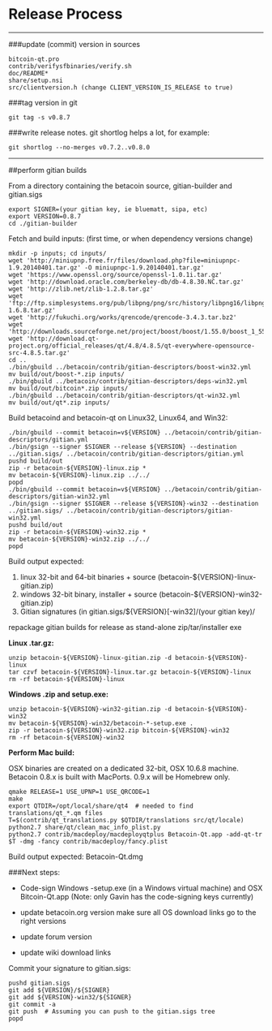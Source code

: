 Release Process
====================

* * *

###update (commit) version in sources


	bitcoin-qt.pro
	contrib/verifysfbinaries/verify.sh
	doc/README*
	share/setup.nsi
	src/clientversion.h (change CLIENT_VERSION_IS_RELEASE to true)

###tag version in git

	git tag -s v0.8.7

###write release notes. git shortlog helps a lot, for example:

	git shortlog --no-merges v0.7.2..v0.8.0

* * *

##perform gitian builds

 From a directory containing the betacoin source, gitian-builder and gitian.sigs
  
	export SIGNER=(your gitian key, ie bluematt, sipa, etc)
	export VERSION=0.8.7
	cd ./gitian-builder

 Fetch and build inputs: (first time, or when dependency versions change)

	mkdir -p inputs; cd inputs/
	wget 'http://miniupnp.free.fr/files/download.php?file=miniupnpc-1.9.20140401.tar.gz' -O miniupnpc-1.9.20140401.tar.gz'
	wget 'https://www.openssl.org/source/openssl-1.0.1i.tar.gz'
	wget 'http://download.oracle.com/berkeley-db/db-4.8.30.NC.tar.gz'
	wget 'http://zlib.net/zlib-1.2.8.tar.gz'
	wget 'ftp://ftp.simplesystems.org/pub/libpng/png/src/history/libpng16/libpng-1.6.8.tar.gz'
	wget 'http://fukuchi.org/works/qrencode/qrencode-3.4.3.tar.bz2'
	wget 'http://downloads.sourceforge.net/project/boost/boost/1.55.0/boost_1_55_0.tar.bz2'
	wget 'http://download.qt-project.org/official_releases/qt/4.8/4.8.5/qt-everywhere-opensource-src-4.8.5.tar.gz'
	cd ..
	./bin/gbuild ../betacoin/contrib/gitian-descriptors/boost-win32.yml
	mv build/out/boost-*.zip inputs/
	./bin/gbuild ../betacoin/contrib/gitian-descriptors/deps-win32.yml
	mv build/out/bitcoin*.zip inputs/
	./bin/gbuild ../betacoin/contrib/gitian-descriptors/qt-win32.yml
	mv build/out/qt*.zip inputs/

 Build betacoind and betacoin-qt on Linux32, Linux64, and Win32:
  
	./bin/gbuild --commit betacoin=v${VERSION} ../betacoin/contrib/gitian-descriptors/gitian.yml
	./bin/gsign --signer $SIGNER --release ${VERSION} --destination ../gitian.sigs/ ../betacoin/contrib/gitian-descriptors/gitian.yml
	pushd build/out
	zip -r betacoin-${VERSION}-linux.zip *
	mv betacoin-${VERSION}-linux.zip ../../
	popd
	./bin/gbuild --commit betacoin=v${VERSION} ../betacoin/contrib/gitian-descriptors/gitian-win32.yml
	./bin/gsign --signer $SIGNER --release ${VERSION}-win32 --destination ../gitian.sigs/ ../betacoin/contrib/gitian-descriptors/gitian-win32.yml
	pushd build/out
	zip -r betacoin-${VERSION}-win32.zip *
	mv betacoin-${VERSION}-win32.zip ../../
	popd

  Build output expected:

  1. linux 32-bit and 64-bit binaries + source (betacoin-${VERSION}-linux-gitian.zip)
  2. windows 32-bit binary, installer + source (betacoin-${VERSION}-win32-gitian.zip)
  3. Gitian signatures (in gitian.sigs/${VERSION}[-win32]/(your gitian key)/

repackage gitian builds for release as stand-alone zip/tar/installer exe

**Linux .tar.gz:**

	unzip betacoin-${VERSION}-linux-gitian.zip -d betacoin-${VERSION}-linux
	tar czvf betacoin-${VERSION}-linux.tar.gz betacoin-${VERSION}-linux
	rm -rf betacoin-${VERSION}-linux

**Windows .zip and setup.exe:**

	unzip betacoin-${VERSION}-win32-gitian.zip -d betacoin-${VERSION}-win32
	mv betacoin-${VERSION}-win32/betacoin-*-setup.exe .
	zip -r betacoin-${VERSION}-win32.zip bitcoin-${VERSION}-win32
	rm -rf betacoin-${VERSION}-win32

**Perform Mac build:**

  OSX binaries are created on a dedicated 32-bit, OSX 10.6.8 machine.
  Betacoin 0.8.x is built with MacPorts.  0.9.x will be Homebrew only.

	qmake RELEASE=1 USE_UPNP=1 USE_QRCODE=1
	make
	export QTDIR=/opt/local/share/qt4  # needed to find translations/qt_*.qm files
	T=$(contrib/qt_translations.py $QTDIR/translations src/qt/locale)
	python2.7 share/qt/clean_mac_info_plist.py
	python2.7 contrib/macdeploy/macdeployqtplus Betacoin-Qt.app -add-qt-tr $T -dmg -fancy contrib/macdeploy/fancy.plist

 Build output expected: Betacoin-Qt.dmg

###Next steps:

* Code-sign Windows -setup.exe (in a Windows virtual machine) and
  OSX Bitcoin-Qt.app (Note: only Gavin has the code-signing keys currently)

* update betacoin.org version
  make sure all OS download links go to the right versions

* update forum version

* update wiki download links

Commit your signature to gitian.sigs:

	pushd gitian.sigs
	git add ${VERSION}/${SIGNER}
	git add ${VERSION}-win32/${SIGNER}
	git commit -a
	git push  # Assuming you can push to the gitian.sigs tree
	popd

